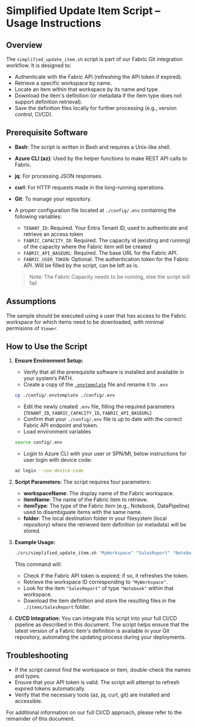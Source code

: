 # Simplified Update Item Script – Usage Instructions

## Overview
The `simplified_update_item.sh` script is part of our Fabric Git integration workflow. It is designed to:
- Authenticate with the Fabric API (refreshing the API token if expired).
- Retrieve a specific workspace by name.
- Locate an item within that workspace by its name and type.
- Download the item's definition (or metadata if the item type does not support definition retrieval).
- Save the definition files locally for further processing (e.g., version control, CI/CD).

## Prerequisite Software
- **Bash**: The script is written in Bash and requires a Unix-like shell.
- **Azure CLI (az)**: Used by the helper functions to make REST API calls to Fabric.
- **jq**: For processing JSON responses.
- **curl**: For HTTP requests made in the long-running operations.
- **Git**: To manage your repository.
- A proper configuration file located at `./config/.env` containing the following variables:
    - `TENANT_ID`: Required. Your Entra Tenant ID, used to authenticate and retrieve an access token
    - `FABRIC_CAPACITY_ID`: Required. The capacity id (existing and running) of the capacity where the Fabric item will be created
    - `FABRIC_API_BASEURL`: Required. The base URL for the Fabric API.
    - `FABRIC_USER_TOKEN`: Optional. The authentication token for the Fabric API. Will be filled by the script, can be left as is.

    > Note: The Fabric Capacity needs to be running, else the script will fail 

## Assumptions
The sample should be executed using a user that has access to the Fabric workspace for which items need to be downloaded, with minimal permisions of `Viewer`.

## How to Use the Script
1. **Ensure Environment Setup:**
   - Verify that all the prerequisite software is installed and available in your system’s PATH.
   - Create a copy of the [`.envtemplate`](../config/.envtemplate) file and rename it to `.env`
   ```bash
   cp ./config/.envtemplate ./config/.env
   ```
   - Edit the newly created `.env` file, filling the required parameters (`TENANT_ID`, `FABRIC_CAPACITY_ID`, `FABRIC_API_BASEURL`)
   - Confirm that your `./config/.env` file is up to date with the correct Fabric API endpoint and token.
   - Load environment variables
   ```bash
   source config/.env
   ```
   - Login to Azure CLI with your user or SPN/MI, below instructions for user login with device code:
   ```bash
   az login --use-device-code
   ```

2. **Script Parameters:**
   The script requires four parameters:
   - **workspaceName**: The display name of the Fabric workspace.
   - **itemName**: The name of the Fabric item to retrieve.
   - **itemType**: The type of the Fabric item (e.g., Notebook, DataPipeline) used to disambiguate items with the same name.
   - **folder**: The local destination folder in your filesystem (local repository) where the retrieved item definition (or metadata) will be stored.

3. **Example Usage:**
   ```bash
   ./src/simplified_update_item.sh "MyWorkspace" "SalesReport" "Notebook" "./items/SalesReport"
   ```
   This command will:
   - Check if the Fabric API token is expired; if so, it refreshes the token.
   - Retrieve the workspace ID corresponding to `"MyWorkspace"`.
   - Look for the item `"SalesReport"` of type `"Notebook"` within that workspace.
   - Download the item definition and store the resulting files in the `./items/SalesReport` folder.

4. **CI/CD Integration:**
   You can integrate this script into your full CI/CD pipeline as described in this document. The script helps ensure that the latest version of a Fabric item's definition is available in your Git repository, automating the updating process during your deployments.

## Troubleshooting
- If the script cannot find the workspace or item, double-check the names and types.
- Ensure that your API token is valid. The script will attempt to refresh expired tokens automatically.
- Verify that the necessary tools (az, jq, curl, git) are installed and accessible.

For additional information on our full CI/CD approach, please refer to the remainder of this document.